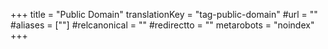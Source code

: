 +++
title = "Public Domain"
translationKey = "tag-public-domain"
#url = ""
#aliases = [""]
#relcanonical = ""
#redirectto = ""
metarobots = "noindex"
+++
